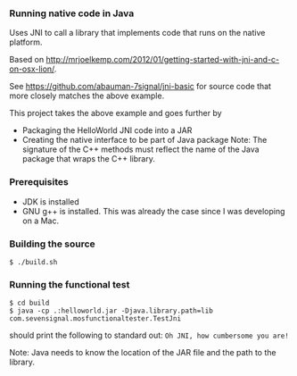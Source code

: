 ### Running native code in Java
Uses JNI to call a library that implements code that runs on the native platform.

Based on http://mrjoelkemp.com/2012/01/getting-started-with-jni-and-c-on-osx-lion/.

See https://github.com/abauman-7signal/jni-basic for source code that more closely
matches the above example.

This project takes the above example and goes further by
* Packaging the HelloWorld JNI code into a JAR
* Creating the native interface to be part of Java package
  Note: The signature of the C++ methods must reflect the name of the Java package
  that wraps the C++ library.


### Prerequisites
* JDK is installed
* GNU g++ is installed. This was already the case since I was developing on a Mac.


### Building the source
    $ ./build.sh


### Running the functional test
    $ cd build
    $ java -cp .:helloworld.jar -Djava.library.path=lib com.sevensignal.mosfunctionaltester.TestJni

should print the following to standard out: `Oh JNI, how cumbersome you are!`

Note: Java needs to know the location of the JAR file and the path to the library.

